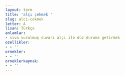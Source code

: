 ```yaml
---
layout: term
title: 'alçı çekmek '
slug: alci-cekmek
letter: A
lisan: Türkçe
anlamlar:
- sıva vurulmuş duvarı alçı ile düz duruma getirmek
ozellikler:
- - ''
ornekler:
- - ''
orneklerkaynak:
- - ''
---
```

